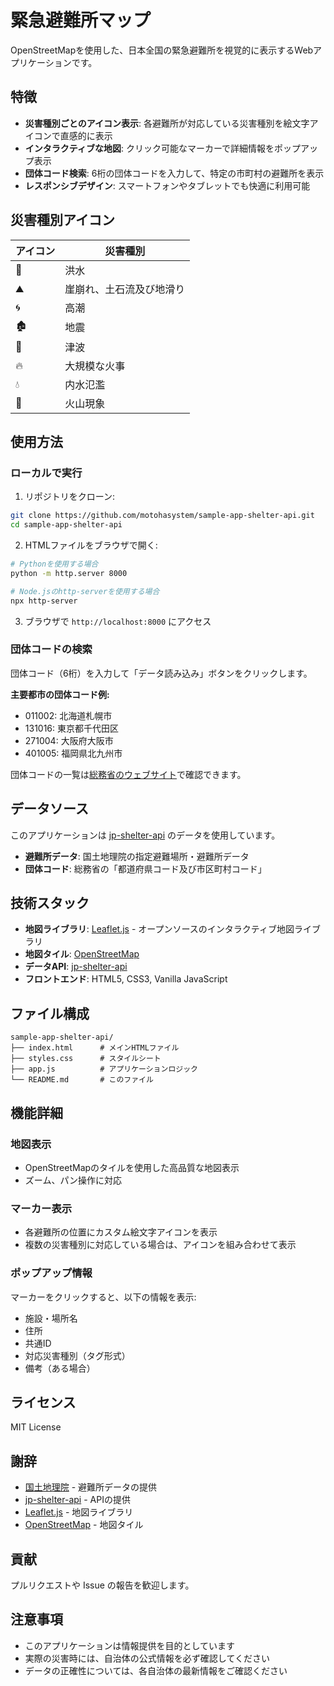 # 緊急避難所マップ

OpenStreetMapを使用した、日本全国の緊急避難所を視覚的に表示するWebアプリケーションです。

## 特徴

- **災害種別ごとのアイコン表示**: 各避難所が対応している災害種別を絵文字アイコンで直感的に表示
- **インタラクティブな地図**: クリック可能なマーカーで詳細情報をポップアップ表示
- **団体コード検索**: 6桁の団体コードを入力して、特定の市町村の避難所を表示
- **レスポンシブデザイン**: スマートフォンやタブレットでも快適に利用可能

## 災害種別アイコン

| アイコン | 災害種別 |
|---------|---------|
| 🌊 | 洪水 |
| ⛰️ | 崖崩れ、土石流及び地滑り |
| 🌀 | 高潮 |
| 🏚️ | 地震 |
| 🌊 | 津波 |
| 🔥 | 大規模な火事 |
| 💧 | 内水氾濫 |
| 🌋 | 火山現象 |

## 使用方法

### ローカルで実行

1. リポジトリをクローン:
```bash
git clone https://github.com/motohasystem/sample-app-shelter-api.git
cd sample-app-shelter-api
```

2. HTMLファイルをブラウザで開く:
```bash
# Pythonを使用する場合
python -m http.server 8000

# Node.jsのhttp-serverを使用する場合
npx http-server
```

3. ブラウザで `http://localhost:8000` にアクセス

### 団体コードの検索

団体コード（6桁）を入力して「データ読み込み」ボタンをクリックします。

**主要都市の団体コード例:**
- 011002: 北海道札幌市
- 131016: 東京都千代田区
- 271004: 大阪府大阪市
- 401005: 福岡県北九州市

団体コードの一覧は[総務省のウェブサイト](https://www.soumu.go.jp/denshijiti/code.html)で確認できます。

## データソース

このアプリケーションは [jp-shelter-api](https://github.com/motohasystem/jp-shelter-api) のデータを使用しています。

- **避難所データ**: 国土地理院の指定避難場所・避難所データ
- **団体コード**: 総務省の「都道府県コード及び市区町村コード」

## 技術スタック

- **地図ライブラリ**: [Leaflet.js](https://leafletjs.com/) - オープンソースのインタラクティブ地図ライブラリ
- **地図タイル**: [OpenStreetMap](https://www.openstreetmap.org/)
- **データAPI**: [jp-shelter-api](https://github.com/motohasystem/jp-shelter-api)
- **フロントエンド**: HTML5, CSS3, Vanilla JavaScript

## ファイル構成

```
sample-app-shelter-api/
├── index.html      # メインHTMLファイル
├── styles.css      # スタイルシート
├── app.js          # アプリケーションロジック
└── README.md       # このファイル
```

## 機能詳細

### 地図表示
- OpenStreetMapのタイルを使用した高品質な地図表示
- ズーム、パン操作に対応

### マーカー表示
- 各避難所の位置にカスタム絵文字アイコンを表示
- 複数の災害種別に対応している場合は、アイコンを組み合わせて表示

### ポップアップ情報
マーカーをクリックすると、以下の情報を表示:
- 施設・場所名
- 住所
- 共通ID
- 対応災害種別（タグ形式）
- 備考（ある場合）

## ライセンス

MIT License

## 謝辞

- [国土地理院](https://www.gsi.go.jp/) - 避難所データの提供
- [jp-shelter-api](https://github.com/motohasystem/jp-shelter-api) - APIの提供
- [Leaflet.js](https://leafletjs.com/) - 地図ライブラリ
- [OpenStreetMap](https://www.openstreetmap.org/) - 地図タイル

## 貢献

プルリクエストや Issue の報告を歓迎します。

## 注意事項

- このアプリケーションは情報提供を目的としています
- 実際の災害時には、自治体の公式情報を必ず確認してください
- データの正確性については、各自治体の最新情報をご確認ください
